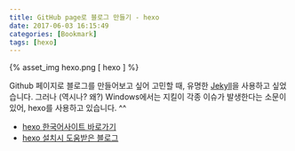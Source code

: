 ```yaml
---
title: GitHub page로 블로그 만들기 - hexo
date: 2017-06-03 16:15:49
categories: [Bookmark]
tags: [hexo]
---
```


{% asset_img hexo.png [ hexo ] %}

Github 페이지로 블로그를 만들어보고 싶어 고민할 때, 유명한 [Jekyll](https://jekyllrb-ko.github.io)을 사용하고 싶었습니다.
그러나 (역시나? 왜?) Windows에서는 지킬이 각종 이슈가 발생한다는 소문이 있어, hexo를 사용하고 있습니다. ^^

- [hexo 한국어사이트 바로가기](https://hexo.io/ko)
- [hexo 설치시 도움받은 블로그](http://futurecreator.github.io/2016/06/14/get-started-with-hexo/)

